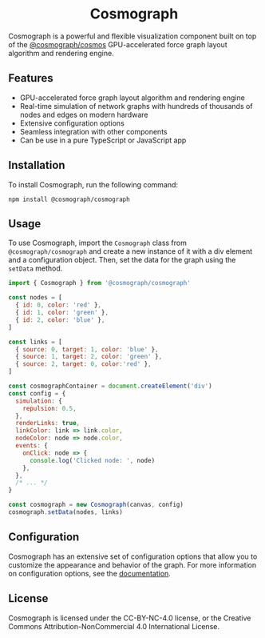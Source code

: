 <p align="center" style="color: #444">
  <h1 align="center">Cosmograph</h1>
</p>

Cosmograph is a powerful and flexible visualization component built on top of the [@cosmograph/cosmos](https://github.com/cosmograph-org/cosmos#-cosmos) GPU-accelerated force graph layout algorithm and rendering engine.

## Features

- GPU-accelerated force graph layout algorithm and rendering engine
- Real-time simulation of network graphs with hundreds of thousands of nodes and edges on modern hardware
- Extensive configuration options
- Seamless integration with other components
- Can be use in a pure TypeScript or JavaScript app

## Installation

To install Cosmograph, run the following command:

```
npm install @cosmograph/cosmograph
```

## Usage

To use Cosmograph, import the `Cosmograph` class from `@cosmograph/cosmograph` and create a new instance of it with a div element and a configuration object. Then, set the data for the graph using the `setData` method.

```javascript
import { Cosmograph } from '@cosmograph/cosmograph'

const nodes = [
  { id: 0, color: 'red' },
  { id: 1, color: 'green' },
  { id: 2, color: 'blue' },
]

const links = [
  { source: 0, target: 1, color: 'blue' },
  { source: 1, target: 2, color: 'green' },
  { source: 2, target: 0, color:'red' },
]

const cosmographContainer = document.createElement('div')
const config = {
  simulation: {
    repulsion: 0.5,
  },
  renderLinks: true,
  linkColor: link => link.color,
  nodeColor: node => node.color,
  events: {
    onClick: node => {
      console.log('Clicked node: ', node)
    },
  },
  /* ... */
}

const cosmograph = new Cosmograph(canvas, config)
cosmograph.setData(nodes, links)
```

## Configuration

Cosmograph has an extensive set of configuration options that allow you to customize the appearance and behavior of the graph. For more information on configuration options, see the [documentation](https://cosmograph.app/docs/cosmograph/Cosmograph%20Library/Cosmograph/#passing-the-data-and-configuration).


## License

Cosmograph is licensed under the CC-BY-NC-4.0 license, or the Creative Commons Attribution-NonCommercial 4.0 International License.
